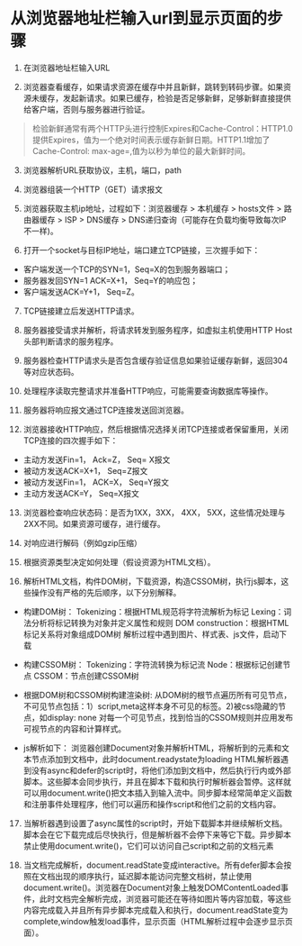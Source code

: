 # 从浏览器地址栏输入url到显示页面的步骤

1. 在浏览器地址栏输入URL

2. 浏览器查看缓存，如果请求资源在缓存中并且新鲜，跳转到转码步骤。如果资源未缓存，发起新请求。如果已缓存，检验是否足够新鲜，足够新鲜直接提供给客户端，否则与服务器进行验证。
> 检验新鲜通常有两个HTTP头进行控制Expires和Cache-Control：HTTP1.0提供Expires，值为一个绝对时间表示缓存新鲜日期。HTTP1.1增加了Cache-Control: max-age=,值为以秒为单位的最大新鲜时间。

3. 浏览器解析URL获取协议，主机，端口，path

4. 浏览器组装一个HTTP（GET）请求报文

5. 浏览器获取主机ip地址，过程如下：浏览器缓存 > 本机缓存 > hosts文件 > 路由器缓存 > ISP > DNS缓存 > DNS递归查询（可能存在负载均衡导致每次IP不一样)。

6. 打开一个socket与目标IP地址，端口建立TCP链接，三次握手如下：
- 客户端发送一个TCP的SYN=1，Seq=X的包到服务器端口；
- 服务器发回SYN=1 ACK=X+1， Seq=Y的响应包；
- 客户端发送ACK=Y+1， Seq=Z。

7. TCP链接建立后发送HTTP请求。

8. 服务器接受请求并解析，将请求转发到服务程序，如虚拟主机使用HTTP Host头部判断请求的服务程序。

9. 服务器检查HTTP请求头是否包含缓存验证信息如果验证缓存新鲜，返回304等对应状态码。

10. 处理程序读取完整请求并准备HTTP响应，可能需要查询数据库等操作。

11. 服务器将响应报文通过TCP连接发送回浏览器。

12. 浏览器接收HTTP响应，然后根据情况选择关闭TCP连接或者保留重用，关闭TCP连接的四次握手如下：
- 主动方发送Fin=1， Ack=Z， Seq= X报文
- 被动方发送ACK=X+1， Seq=Z报文
- 被动方发送Fin=1， ACK=X， Seq=Y报文
- 主动方发送ACK=Y， Seq=X报文

13. 浏览器检查响应状态码：是否为1XX，3XX， 4XX， 5XX，这些情况处理与2XX不同。如果资源可缓存，进行缓存。

14. 对响应进行解码（例如gzip压缩）

15. 根据资源类型决定如何处理（假设资源为HTML文档）。

16. 解析HTML文档，构件DOM树，下载资源，构造CSSOM树，执行js脚本，这些操作没有严格的先后顺序，以下分别解释。

- 构建DOM树：
Tokenizing：根据HTML规范将字符流解析为标记
Lexing：词法分析将标记转换为对象并定义属性和规则
DOM construction：根据HTML标记关系将对象组成DOM树
解析过程中遇到图片、样式表、js文件，启动下载

- 构建CSSOM树：
Tokenizing：字符流转换为标记流
Node：根据标记创建节点
CSSOM：节点创建CSSOM树

- 根据DOM树和CSSOM树构建渲染树:
从DOM树的根节点遍历所有可见节点，不可见节点包括：1）script,meta这样本身不可见的标签。2)被css隐藏的节点，如display: none
对每一个可见节点，找到恰当的CSSOM规则并应用发布可视节点的内容和计算样式。

- js解析如下：
浏览器创建Document对象并解析HTML，将解析到的元素和文本节点添加到文档中，此时document.readystate为loading
HTML解析器遇到没有async和defer的script时，将他们添加到文档中，然后执行行内或外部脚本。这些脚本会同步执行，并且在脚本下载和执行时解析器会暂停。这样就可以用document.write()把文本插入到输入流中。同步脚本经常简单定义函数和注册事件处理程序，他们可以遍历和操作script和他们之前的文档内容。

17. 当解析器遇到设置了async属性的script时，开始下载脚本并继续解析文档。脚本会在它下载完成后尽快执行，但是解析器不会停下来等它下载。异步脚本禁止使用document.write()，它们可以访问自己script和之前的文档元素

18. 当文档完成解析，document.readState变成interactive。所有defer脚本会按照在文档出现的顺序执行，延迟脚本能访问完整文档树，禁止使用document.write()。浏览器在Document对象上触发DOMContentLoaded事件，此时文档完全解析完成，浏览器可能还在等待如图片等内容加载，等这些内容完成载入并且所有异步脚本完成载入和执行，document.readState变为complete,window触发load事件，显示页面（HTML解析过程中会逐步显示页面）。